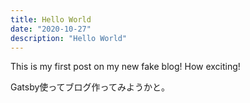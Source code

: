 ```yaml
---
title: Hello World
date: "2020-10-27"
description: "Hello World"
---
```


This is my first post on my new fake blog! How exciting!

Gatsby使ってブログ作ってみようかと。